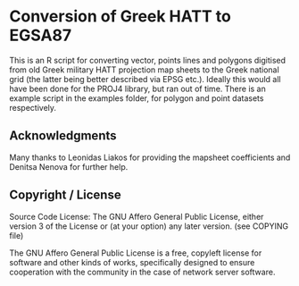 Conversion of Greek HATT to EGSA87
=================

This is an R script for converting vector, points lines and polygons
digitised from old Greek military HATT projection map sheets
to the Greek national grid (the latter being better described via EPSG
etc.).
Ideally this would all have been done for the PROJ4 library, but ran
out of time.
There is an example script in the examples folder, for polygon and
point datasets respectively.


## Acknowledgments
Many thanks to Leonidas Liakos for providing the mapsheet coefficients and
Denitsa Nenova for further help.

## Copyright / License

Source Code License: The GNU Affero General Public License, either version 3 of the License
or (at your option) any later version. (see COPYING file)

The GNU Affero General Public License is a free, copyleft license for
software and other kinds of works, specifically designed to ensure
cooperation with the community in the case of network server software.
